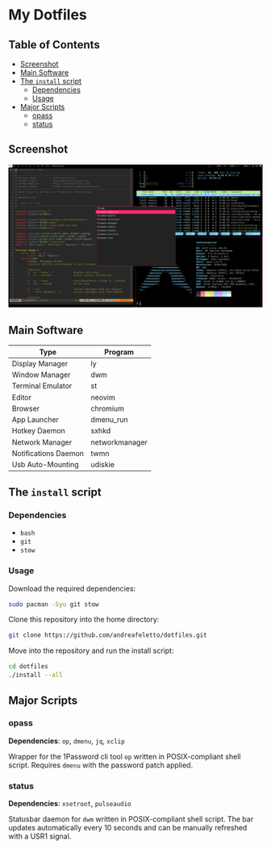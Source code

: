 My Dotfiles
===========

Table of Contents
-----------------

<!-- vim-markdown-toc GFM -->

* [Screenshot](#screenshot)
* [Main Software](#main-software)
* [The `install` script](#the-install-script)
    * [Dependencies](#dependencies)
    * [Usage](#usage)
* [Major Scripts](#major-scripts)
    * [opass](#opass)
    * [status](#status)

<!-- vim-markdown-toc -->

Screenshot
----------

![screenshot](./pictures/screenshot.png)

Main Software
-------------

| Type                    | Program          |
|-------------------------|------------------|
| Display Manager         | ly               |
| Window Manager          | dwm              |
| Terminal Emulator       | st               |
| Editor                  | neovim           |
| Browser                 | chromium         |
| App Launcher            | dmenu_run        |
| Hotkey Daemon           | sxhkd            |
| Network Manager         | networkmanager   |
| Notifications Daemon    | twmn             |
| Usb Auto-Mounting       | udiskie          |

The `install` script
--------------------

### Dependencies

- `bash`
- `git`
- `stow`

### Usage

Download the required dependencies:
```sh
sudo pacman -Syu git stow
```
Clone this repository into the home directory:
```sh
git clone https://github.com/andreafeletto/dotfiles.git
```
Move into the repository and run the install script:
```sh
cd dotfiles
./install --all
```

Major Scripts
-------------

### opass

**Dependencies**: `op`, `dmenu`, `jq`, `xclip`

Wrapper for the 1Password cli tool `op` written in POSIX-compliant shell script.
Requires `dmenu` with the password patch applied.

### status

**Dependencies**: `xsetroot`, `pulseaudio`

Statusbar daemon for `dwm` written in POSIX-compliant shell script.
The bar updates automatically every 10 seconds and 
can be manually refreshed with a USR1 signal.

